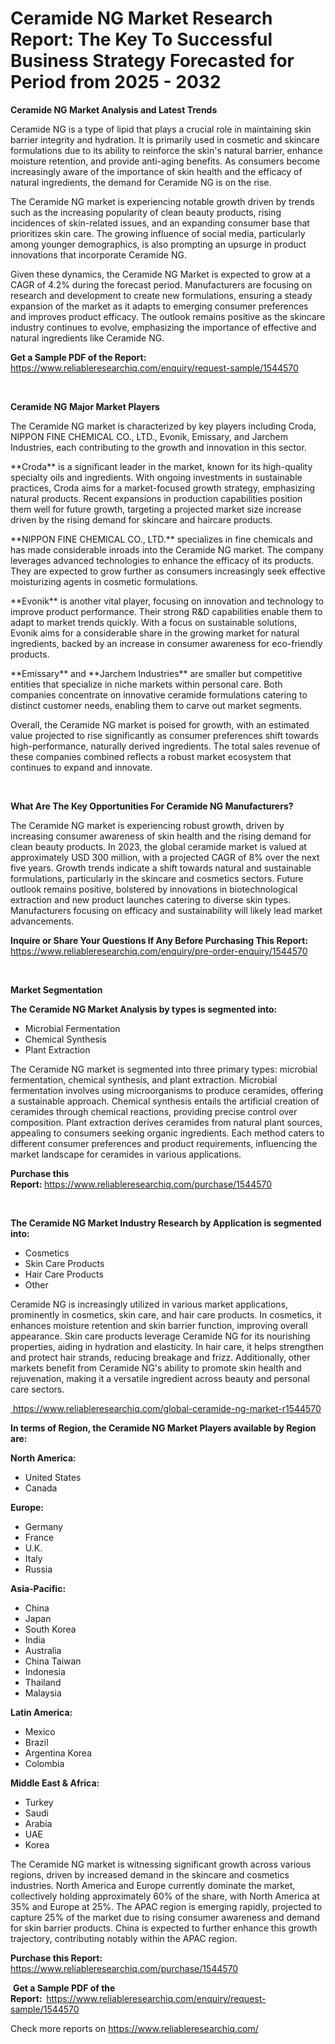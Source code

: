 <p><h1>Ceramide NG Market Research Report: The Key To Successful Business Strategy Forecasted for Period from 2025 - 2032</h1></p><p><strong>Ceramide NG Market Analysis and Latest Trends</strong></p>
<p><p>Ceramide NG is a type of lipid that plays a crucial role in maintaining skin barrier integrity and hydration. It is primarily used in cosmetic and skincare formulations due to its ability to reinforce the skin's natural barrier, enhance moisture retention, and provide anti-aging benefits. As consumers become increasingly aware of the importance of skin health and the efficacy of natural ingredients, the demand for Ceramide NG is on the rise.</p><p>The Ceramide NG market is experiencing notable growth driven by trends such as the increasing popularity of clean beauty products, rising incidences of skin-related issues, and an expanding consumer base that prioritizes skin care. The growing influence of social media, particularly among younger demographics, is also prompting an upsurge in product innovations that incorporate Ceramide NG. </p><p>Given these dynamics, the Ceramide NG Market is expected to grow at a CAGR of 4.2% during the forecast period. Manufacturers are focusing on research and development to create new formulations, ensuring a steady expansion of the market as it adapts to emerging consumer preferences and improves product efficacy. The outlook remains positive as the skincare industry continues to evolve, emphasizing the importance of effective and natural ingredients like Ceramide NG.</p></p>
<p><strong>Get a Sample PDF of the Report:&nbsp;</strong> <a href="https://www.reliableresearchiq.com/enquiry/request-sample/1544570?utm_campaign=2293&utm_medium=2&utm_source=Github&utm_content=ia&utm_term=31032025&utm_id=ceramide-ng">https://www.reliableresearchiq.com/enquiry/request-sample/1544570</a></p>
<p>&nbsp;</p>
<p><strong>Ceramide NG Major Market Players</strong></p>
<p><p>The Ceramide NG market is characterized by key players including Croda, NIPPON FINE CHEMICAL CO., LTD., Evonik, Emissary, and Jarchem Industries, each contributing to the growth and innovation in this sector.</p><p>**Croda** is a significant leader in the market, known for its high-quality specialty oils and ingredients. With ongoing investments in sustainable practices, Croda aims for a market-focused growth strategy, emphasizing natural products. Recent expansions in production capabilities position them well for future growth, targeting a projected market size increase driven by the rising demand for skincare and haircare products.</p><p>**NIPPON FINE CHEMICAL CO., LTD.** specializes in fine chemicals and has made considerable inroads into the Ceramide NG market. The company leverages advanced technologies to enhance the efficacy of its products. They are expected to grow further as consumers increasingly seek effective moisturizing agents in cosmetic formulations.</p><p>**Evonik** is another vital player, focusing on innovation and technology to improve product performance. Their strong R&D capabilities enable them to adapt to market trends quickly. With a focus on sustainable solutions, Evonik aims for a considerable share in the growing market for natural ingredients, backed by an increase in consumer awareness for eco-friendly products.</p><p>**Emissary** and **Jarchem Industries** are smaller but competitive entities that specialize in niche markets within personal care. Both companies concentrate on innovative ceramide formulations catering to distinct customer needs, enabling them to carve out market segments.</p><p>Overall, the Ceramide NG market is poised for growth, with an estimated value projected to rise significantly as consumer preferences shift towards high-performance, naturally derived ingredients. The total sales revenue of these companies combined reflects a robust market ecosystem that continues to expand and innovate.</p></p>
<p>&nbsp;</p>
<p><strong>What Are The Key Opportunities For Ceramide NG Manufacturers?</strong></p>
<p><p>The Ceramide NG market is experiencing robust growth, driven by increasing consumer awareness of skin health and the rising demand for clean beauty products. In 2023, the global ceramide market is valued at approximately USD 300 million, with a projected CAGR of 8% over the next five years. Growth trends indicate a shift towards natural and sustainable formulations, particularly in the skincare and cosmetics sectors. Future outlook remains positive, bolstered by innovations in biotechnological extraction and new product launches catering to diverse skin types. Manufacturers focusing on efficacy and sustainability will likely lead market advancements.</p></p>
<p><strong>Inquire or Share Your Questions If Any Before Purchasing This Report:</strong> <a href="https://www.reliableresearchiq.com/enquiry/pre-order-enquiry/1544570?utm_campaign=2293&utm_medium=2&utm_source=Github&utm_content=ia&utm_term=31032025&utm_id=ceramide-ng">https://www.reliableresearchiq.com/enquiry/pre-order-enquiry/1544570</a></p>
<p>&nbsp;</p>
<p><strong>Market Segmentation</strong></p>
<p><strong>The Ceramide NG Market Analysis by types is segmented into:</strong></p>
<p><ul><li>Microbial Fermentation</li><li>Chemical Synthesis</li><li>Plant Extraction</li></ul></p>
<p><p>The Ceramide NG market is segmented into three primary types: microbial fermentation, chemical synthesis, and plant extraction. Microbial fermentation involves using microorganisms to produce ceramides, offering a sustainable approach. Chemical synthesis entails the artificial creation of ceramides through chemical reactions, providing precise control over composition. Plant extraction derives ceramides from natural plant sources, appealing to consumers seeking organic ingredients. Each method caters to different consumer preferences and product requirements, influencing the market landscape for ceramides in various applications.</p></p>
<p><strong>Purchase this Report:&nbsp;</strong><a href="https://www.reliableresearchiq.com/purchase/1544570?utm_campaign=2293&utm_medium=2&utm_source=Github&utm_content=ia&utm_term=31032025&utm_id=ceramide-ng">https://www.reliableresearchiq.com/purchase/1544570</a></p>
<p>&nbsp;</p>
<p><strong>The Ceramide NG Market Industry Research by Application is segmented into:</strong></p>
<p><ul><li>Cosmetics</li><li>Skin Care Products</li><li>Hair Care Products</li><li>Other</li></ul></p>
<p><p>Ceramide NG is increasingly utilized in various market applications, prominently in cosmetics, skin care, and hair care products. In cosmetics, it enhances moisture retention and skin barrier function, improving overall appearance. Skin care products leverage Ceramide NG for its nourishing properties, aiding in hydration and elasticity. In hair care, it helps strengthen and protect hair strands, reducing breakage and frizz. Additionally, other markets benefit from Ceramide NG's ability to promote skin health and rejuvenation, making it a versatile ingredient across beauty and personal care sectors.</p></p>
<p><a href="https://www.reliableresearchiq.com/global-ceramide-ng-market-r1544570?utm_campaign=2293&utm_medium=2&utm_source=Github&utm_content=ia&utm_term=31032025&utm_id=ceramide-ng">&nbsp;https://www.reliableresearchiq.com/global-ceramide-ng-market-r1544570</a></p>
<p><strong>In terms of Region, the Ceramide NG Market Players available by Region are:</strong></p>
<p>
    <p> <strong> North America: </strong>
        <ul>
            <li>United States</li>
            <li>Canada</li>
        </ul>
        </p> 
    <p> <strong> Europe: </strong>
        <ul>
            <li>Germany</li>
            <li>France</li>
            <li>U.K.</li>
            <li>Italy</li>
            <li>Russia</li>
        </ul>
        </p> 
    <p> <strong> Asia-Pacific: </strong>
        <ul>
            <li>China</li>
            <li>Japan</li>
            <li>South Korea</li>
            <li>India</li>
            <li>Australia</li>
            <li>China Taiwan</li>
            <li>Indonesia</li>
            <li>Thailand</li>
            <li>Malaysia</li>
        </ul>
        </p> 
    <p> <strong> Latin America: </strong>
        <ul>
            <li>Mexico</li>
            <li>Brazil</li>
            <li>Argentina Korea</li>
            <li>Colombia</li>
        </ul>
        </p> 
    <p> <strong> Middle East & Africa: </strong>
        <ul>
            <li>Turkey</li>
            <li>Saudi</li>
            <li>Arabia</li>
            <li>UAE</li>
            <li>Korea</li>
        </ul>
    </p>
    </p>
<p><p>The Ceramide NG market is witnessing significant growth across various regions, driven by increased demand in the skincare and cosmetics industries. North America and Europe currently dominate the market, collectively holding approximately 60% of the share, with North America at 35% and Europe at 25%. The APAC region is emerging rapidly, projected to capture 25% of the market due to rising consumer awareness and demand for skin barrier products. China is expected to further enhance this growth trajectory, contributing notably within the APAC region.</p></p>
<p><strong>Purchase this Report: </strong><a href="https://www.reliableresearchiq.com/purchase/1544570?utm_campaign=2293&utm_medium=2&utm_source=Github&utm_content=ia&utm_term=31032025&utm_id=ceramide-ng">https://www.reliableresearchiq.com/purchase/1544570</a></p>
<p>&nbsp;<strong>Get a Sample PDF of the Report:&nbsp;&nbsp;</strong><a href="https://www.reliableresearchiq.com/enquiry/request-sample/1544570?utm_campaign=2293&utm_medium=2&utm_source=Github&utm_content=ia&utm_term=31032025&utm_id=ceramide-ng">https://www.reliableresearchiq.com/enquiry/request-sample/1544570</a></p>
<p><strong></strong></p>
<p>Check more reports on <a href="https://www.reliableresearchiq.com/?utm_campaign=2293&utm_medium=2&utm_source=Github&utm_content=ia&utm_term=31032025&utm_id=ceramide-ng">https://www.reliableresearchiq.com/</a></p>